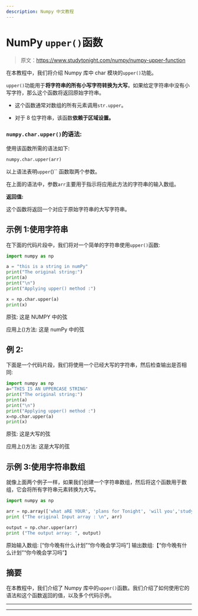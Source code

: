 ```yaml
---
description: Numpy 中文教程
---
```


# NumPy `upper()`函数

> 原文：<https://www.studytonight.com/numpy/numpy-upper-function>

在本教程中，我们将介绍 Numpy 库中 char 模块的`upper()`功能。

`upper()`功能用于**将字符串的所有小写字符转换为大写**。如果给定字符串中没有小写字符，那么这个函数将返回原始字符串。

*   这个函数通常对数组的所有元素调用`str.upper`。

*   对于 8 位字符串，该函数**依赖于区域设置。**

### `numpy.char.upper()`的语法:

使用该函数所需的语法如下:

```py
numpy.char.upper(arr)
```

以上语法表明`upper`()`` 函数取两个参数。

在上面的语法中，参数`arr`主要用于指示将应用此方法的字符串的输入数组。

**返回值:**

这个函数将返回一个对应于原始字符串的大写字符串。

## 示例 1:使用字符串

在下面的代码片段中，我们将对一个简单的字符串使用`upper()`函数:

```py
import numpy as np  

a = "this is a string in numPy"
print("The original string:")
print(a)
print("\n")
print("Applying upper() method :")  

x = np.char.upper(a)
print(x)
```

原弦:
这是 NUMPY 中的弦

应用上()方法:
这是 numPy 中的弦

## 例 2:

下面是一个代码片段，我们将使用一个已经大写的字符串，然后检查输出是否相同:

```py
import numpy as np  
a="THIS IS AN UPPERCASE STRING"
print("The original string:")
print(a)
print("\n")
print("Applying upper() method :")  
x=np.char.upper(a)
print(x)
```

原弦:
这是大写的弦

应用上()方法:
这是大写的弦

## 示例 3:使用字符串数组

就像上面两个例子一样，如果我们创建一个字符串数组，然后将这个函数用于数组，它会将所有字符串元素转换为大写。

```py
import numpy as np

arr = np.array(['what aRE YOUR', 'plans for Tonight', 'will you','study tonight']) 
print ("The original Input array : \n", arr) 

output = np.char.upper(arr)
print ("The output array: ", output)
```

原始输入数组:
[“你今晚有什么计划”“你今晚会学习吗”]
输出数组:【“你今晚有什么计划”“你今晚会学习吗”】

## 摘要

在本教程中，我们介绍了 Numpy 库中的`upper()`函数。我们介绍了如何使用它的语法和这个函数返回的值，以及多个代码示例。

* * *

* * *